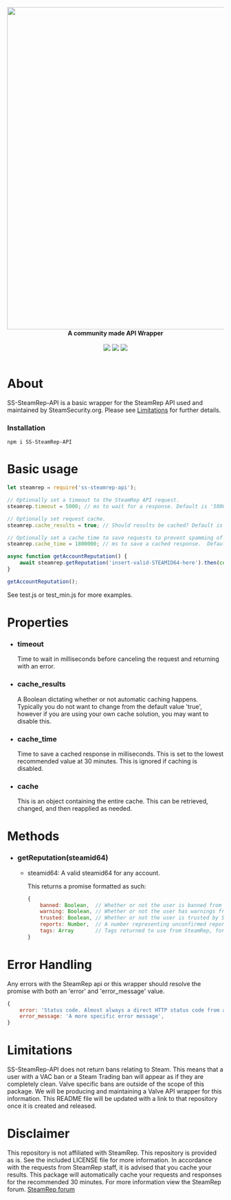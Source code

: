 <div align="center">
  <img src="https://gitlab.com/steamsecurity/SS-SteamRep-API/-/raw/master/images/steamrep-logo.png" width="750"><br>
  <b>A community made API Wrapper</b>
</div>
<br>
<div align="center">
  <img src="https://img.shields.io/npm/dt/ss-steamrep-api?style=for-the-badge">
  <img src="https://img.shields.io/gitlab/contributors/steamsecurity/ss-steamrep-api?style=for-the-badge">
  <img src="https://img.shields.io/gitlab/issues/open-raw/steamsecurity/ss-steamrep-api?style=for-the-badge">
</div>
<br>

# About

SS-SteamRep-API is a basic wrapper for the SteamRep API used and maintained by SteamSecurity.org.
Please see [Limitations](#limitations) for further details.

### Installation

`npm i SS-SteamRep-API`

# Basic usage

```js
let steamrep = require('ss-steamrep-api');

// Optionally set a timeout to the SteamRep API request.
steamrep.timeout = 5000; // ms to wait for a response. Default is '5000'

// Optionally set request cache.
steamrep.cache_results = true; // Should results be cached? Default is 'true'.

// Optionally set a cache time to save requests to prevent spamming of SteamRep servers.
steamrep.cache_time = 1800000; // ms to save a cached response.  Default is '1800000' (30 minutes)

async function getAccountReputation() {
	await steamrep.getReputation('insert-valid-STEAMID64-here').then(console.log);
}

getAccountReputation();
```

See test.js or test_min.js for more examples.

# Properties

- ### timeout

  Time to wait in milliseconds before canceling the request and returning with an error.

- ### cache_results

  A Boolean dictating whether or not automatic caching happens. Typically you do not want to change from the default value 'true', however if you are using your own cache solution, you may want to disable this.

- ### cache_time

  Time to save a cached response in milliseconds. This is set to the lowest recommended value at 30 minutes.
  This is ignored if caching is disabled.

- ### cache
  This is an object containing the entire cache. This can be retrieved, changed, and then reapplied as needed.

# Methods

- ### getReputation(steamid64)

  - steamid64: A valid steamid64 for any account.

    This returns a promise formatted as such:

    ```js
    {
        banned: Boolean,  // Whether or not the user is banned from SteamRep or it's affiliates
        warning: Boolean, // Whether or not the user has warnings from SteamRep or it's affiliates
        trusted: Boolean, // Whether or not the user is trusted by SteamRep or it's affiliates
        reports: Number,  // A number representing unconfirmed reports on SteamRep
        tags: Array       // Tags returned to use from SteamRep, formatted in a more sane way.
    }
    ```

# Error Handling

Any errors with the SteamRep api or this wrapper should resolve the promise with both an 'error' and 'error_message' value.

```js
{
	error: 'Status code. Almost always a direct HTTP status code from a request',
	error_message: 'A more specific error message',
}
```

# Limitations

SS-SteamRep-API does not return bans relating to Steam. This means that a user with a VAC ban or a Steam Trading ban will appear as if they are completely clean. Valve specific bans are outside of the scope of this package.
We will be producing and maintaining a Valve API wrapper for this information. This README file will be updated with a link to that repository once it is created and released.

# Disclaimer

This repository is not affiliated with SteamRep. This repository is provided as is. See the included LICENSE file for more information.
In accordance with the requests from SteamRep staff, it is advised that you cache your results. This package will automatically cache your requests and responses for the recommended 30 minutes.
For more information view the SteamRep forum. [SteamRep forum](https://forums.steamrep.com/threads/steamrep-web-api-beta4-legacy-public.114688/)
